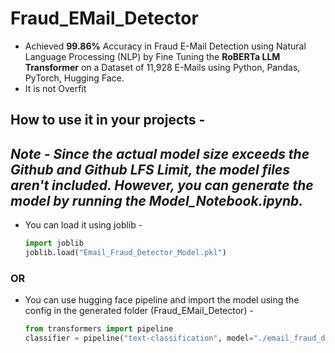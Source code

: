 # Fraud_EMail_Detector
* Achieved **99.86%** Accuracy in Fraud E-Mail Detection using Natural Language Processing (NLP) by Fine Tuning the **RoBERTa LLM Transformer** on a Dataset of 11,928 E-Mails using Python, Pandas, PyTorch, Hugging Face.
* It is not Overfit

## How to use it in your projects -

## ***Note - Since the actual model size exceeds the Github and Github LFS Limit, the model files aren't included. However, you can generate the model by running the Model_Notebook.ipynb.***

* You can load it using joblib -

  ``` python
  import joblib
  joblib.load("Email_Fraud_Detector_Model.pkl")
  ```
  
### **OR**
  
* You can use hugging face pipeline and import the model using the config in the generated folder (Fraud_EMail_Detector) -

  ``` python
  from transformers import pipeline
  classifier = pipeline("text-classification", model="./email_fraud_detector/")
  ```
